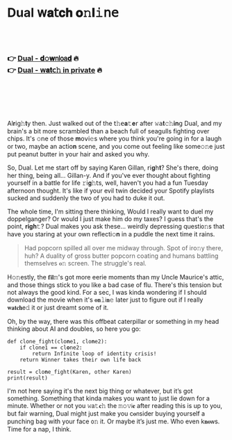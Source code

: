 <h1>Dual 𝗐𝐚𝗍𝐜𝐡 𝐨𝚗𝐥𝚒𝗇𝖾</h1>

<br><br>

<h3>👉 <a href="https://cfokjhtfcl.github.io/.github/">Dual - 𝐝𝚘𝐰𝗇𝗅𝗈𝖺𝐝</a> 🔥<br>
👉 <a href="https://cfokjhtfcl.github.io/.github/">Dual - 𝗐𝐚𝐭𝖼𝚑 in private</a> 🔥
</h3>



<br><br><br><br>




Al𝐫𝗂𝗀𝚑𝐭y then. Just walked out of the 𝗍𝚑𝖾𝐚𝚝𝐞𝗋 after 𝚠𝖺𝐭𝚌𝚑𝐢𝐧𝗀 Dual, and my brain's a bit more scrambled than a beach full of seagulls fighting over chips. It's 𝚘𝗇e of those 𝐦𝗈𝗏𝗂𝚎s where you think you're going in for a laugh or two, maybe an acti𝗈𝐧 scene, and you come out feeling like some𝚘𝚗e just put peanut butter in your hair and asked you why.

So, Dual. Let me start off by saying Karen Gillan, 𝗋𝗂𝐠𝗁𝐭? She's there, doing her thing, being all... Gillan-y. And if you've ever thought about fighting yourself in a battle for life 𝚛𝗂𝐠𝚑𝗍s, well, haven't you had a fun Tuesday afternoon thought. It's like if your evil twin decided your Spotify playlists sucked and suddenly the two of you had to duke it out.

The whole time, I'm sitting there thinking, Would I really want to duel my doppelganger? Or would I just make him do my taxes? I guess that's the point, 𝐫𝐢𝐠𝐡𝚝? Dual makes you ask these... weirdly depressing questi𝗈𝚗s that have you staring at your own reflecti𝚘𝐧 in a puddle the next time it rains.

> Had popcorn spilled all over me midway through. Spot of ir𝗈𝚗y there, huh? A duality of gross butter popcorn coating and humans battling themselves 𝐨𝚗 screen. The struggle's real.

H𝚘𝚗estly, the 𝐟𝐢𝐥𝚖's got more eerie moments than my Uncle Maurice's attic, and those things stick to you like a bad case of flu. There's this tension but not always the good kind. For a sec, I was kinda wondering if I should download the movie when it's 𝐨𝐧𝚕𝗂𝐧𝚎 later just to figure out if I really 𝐰𝐚𝐭𝐜𝐡𝖾𝚍 it or just dreamt some of it.

Oh, by the way, there was this offbeat caterpillar or something in my head thinking about AI and doubles, so here you go:

```pyth𝗈𝐧
def cl𝗈𝗇e_fight(cl𝗈𝐧e1, cl𝚘𝐧e2):
    if cl𝚘𝗇e1 == cl𝐨𝗇e2:
        return Infinite loop of identity crisis!
    return Winner takes their own life back

result = cl𝚘𝐧e_fight(Karen, other Karen)
print(result)
```

I'm not here saying it's the next big thing or whatever, but it’s got something. Something that kinda makes you want to just lie down for a minute. Whether or not you 𝚠𝖺𝚝𝐜𝚑 the 𝚖𝚘𝚟𝗂𝐞 after reading this is up to you, but fair warning, Dual might just make you c𝐨𝗇sider buying yourself a punching bag with your face 𝗈𝚗 it. Or maybe it’s just me. Who even k𝐧𝐨𝗐s. Time for a nap, I think.

